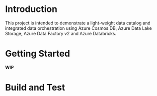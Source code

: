 # Introduction 
This project is intended to demonstrate a light-weight data catalog and integrated data orchestration using Azure Cosmos DB, Azure Data Lake Storage, Azure Data Factory v2 and Azure Databricks.

# Getting Started
**WIP**

# Build and Test
